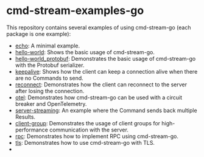 # cmd-stream-examples-go
This repository contains several examples of using cmd-stream-go (each package 
is one example):
- [echo](examples-go/echo): A minimal example.
- [hello-world](examples-go/hello-world): Shows the basic usage of cmd-stream-go.
- [hello-world_protobuf](examples-go/hello-world_protobuf): Demonstrates the 
  basic usage of cmd-stream-go with the Protobuf serializer.
- [keepalive](examples-go/keepalive): Shows how the client can keep a connection 
  alive when there are no Commands to send.
- [reconnect](examples-go/reconnect): Demonstrates how the client can reconnect 
  to the server after losing the connection.
- [otel](examples-go/otel): Demonstrates how cmd-stream-go can be used with a 
  circuit breaker and OpenTelemetry.
- [server-streaming](examples-go/server-streaming): An example where the Command 
  sends back multiple Results.
- [client-group](examples-go/client-group): Demonstrates the usage of client 
  groups for high-performance communication with the server.
- [rpc](examples-go/rpc): Demonstrates how to implement RPC using cmd-stream-go.
- [tls](examples-go/tls): Demonstrates how to use cmd-stream-go with TLS.
- 